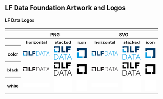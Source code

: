 ## LF Data Foundation Artwork and Logos

#### LF Data Logos

<table>
    <tr>
    	<th colspan="7"></th>
    </tr>
    <tr>
        <th></th>
        <th colspan="3">PNG</th>
        <th colspan="3">SVG</th>
    </tr>
    <tr>
        <th></th>
        <th>horizontal</th>
        <th>stacked</th>
        <th>icon</th>
        <th>horizontal</th>
        <th>stacked</th>
        <th>icon</th>
    </tr>
    <tr>
        <th>color</th>
        <td><img src="LF_Data/horizontal/color/lfdata-horizontal-color.png" width="200"></td>
        <td><img src="LF_Data/stacked/color/lfdata-stacked-color.png" width="95"></td>
        <td><img src="LF_Data/icon/color/lfdata-icon-color.png" width="75"></td>
        <td><img src="LF_Data/horizontal/color/lfdata-horizontal-color.svg" width="200"></td>
        <td><img src="LF_Data/stacked/color/lfdata-stacked-color.svg" width="95"></td>
        <td><img src="LF_Data/icon/color/lfdata-icon-color.svg" width="75"></td>
    </tr>
    <tr>
        <th>black</th>
        <td><img src="LF_Data/horizontal/black/lfdata-horizontal-black.png" width="200"></td>
        <td><img src="LF_Data/stacked/black/lfdata-stacked-black.png" width="95"></td>
        <td><img src="LF_Data/icon/black/lfdata-icon-black.png" width="75"></td>
        <td><img src="LF_Data/horizontal/black/lfdata-horizontal-black.svg" width="200"></td>
        <td><img src="LF_Data/stacked/black/lfdata-stacked-black.svg" width="95"></td>
        <td><img src="LF_Data/icon/black/lfdata-icon-black.svg" width="75"></td>
    </tr>
    <tr>
        <th>white</th>
        <td><img src="LF_Data/horizontal/white/lfdata-horizontal-white.png" width="200"></td>
        <td><img src="LF_Data/stacked/white/lfdata-stacked-white.png" width="95"></td>
        <td><img src="LF_Data/icon/white/lfdata-icon-white.png" width="75"></td>
        <td><img src="LF_Data/horizontal/white/lfdata-horizontal-white.svg" width="200"></td>
        <td><img src="LF_Data/stacked/white/lfdata-stacked-white.svg" width="95"></td>
        <td><img src="LF_Data/icon/white/lfdata-icon-white.svg" width="75"></td>
    </tr>
</table>



